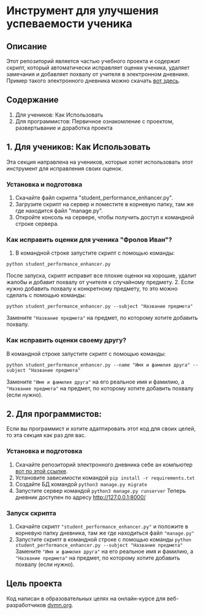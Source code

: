 # Инструмент для улучшения успеваемости ученика

## Описание
Этот репозиторий является частью учебного проекта и содержит скрипт, который автоматически исправляет оценки ученика, удаляет замечания и добавляет похвалу от учителя в электронном дневнике.
Пример такого электронного дневника можно скачать [вот здесь](https://github.com/devmanorg/e-diary/tree/master).

## Содержание
1. Для учеников: Как Использовать
2. Для программистов:
Первичное ознакомление с проектом, развертывание и доработка проекта

## 1. Для учеников: Как Использовать
Эта секция направлена на учеников, которые хотят использовать этот инструмент для исправления своих оценок.
### Установка и подготовка

1. Скачайте файл скрипта "student_performance_enhancer.py".
2. Загрузите скрипт на сервер и поместите в корневую папку, там же где находится файл "manage.py".
3. Откройте консоль на сервере, чтобы получить доступ к командной строке сервера.

### Как исправить оценки для ученика "Фролов Иван"?

1. В командной строке запустите скрипт с помощью команды:

 `python student_performance_enhancer.py`

После запуска, скрипт исправит все плохие оценки на хорошие, удалит жалобы и добавит похвалу от учителя к случайному предмету.
2. Если нужно добавить похвалу к конкретному предмету, то это можно сделать с помощью команды:

 `python student_performance_enhancer.py --subject "Название предмета"`

Замените `"Название предмета"` на предмет, по которому хотите добавить похвалу.

### Как исправить оценки своему другу?
В командной строке запустите скрипт с помощью команды:

 `python student_performance_enhancer.py --name "Имя и фамилия друга" --subject "Название предмета"`
 
Замените `"Имя и фамилия друга"` на его реальное имя и фамилию, а `"Название предмета"` на предмет, по которому хотите добавить похвалу (если нужно).


## 2. Для программистов: 
Если вы программист и хотите адаптировать этот код для своих целей, то эта секция как раз для вас.

### Установка и подготовка

1. Скачайте репозиторий электронного дневника себе ан компьютер [вот по этой ссылке](https://github.com/devmanorg/e-diary/tree/master).
2. Установите зависимости командой `pip install -r requirements.txt`
3. Создайте БД командой `python3 manage.py migrate`
4. Запустите сервер командой `python3 manage.py runserver` Теперь дневник доступен по адресу http://127.0.0.1:8000/

### Запуск скрипта
1. Скачайте скрипт `"student_performance_enhancer.py"` и положите в корневую папку дневника, там же где находиться файл `"manage.py"`
2. Запустите скрипт в командной строке с помощью команды `python student_performance_enhancer.py --subject "Название предмета"`
Замените `"Имя и фамилия друга"` на его реальное имя и фамилию, а `"Название предмета"` на предмет, по которому хотите добавить похвалу (если нужно).

## Цель проекта

Код написан в образовательных целях на онлайн-курсе для веб-разработчиков [dvmn.org](https://dvmn.org/).